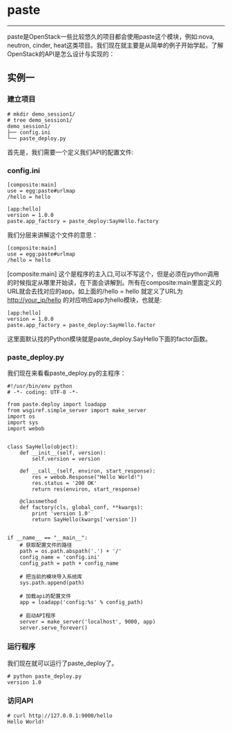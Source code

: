 # paste

---

paste是OpenStack一些比较悠久的项目都会使用paste这个模块，例如:nova, neutron, cinder, heat这类项目。我们现在就主要是从简单的例子开始学起，了解OpenStack的API是怎么设计与实现的：

## 实例一

### 建立项目

```shell
# mkdir demo_session1/
# tree demo_session1/
demo_session1/
├── config.ini
└── paste_deploy.py
```

首先是，我们需要一个定义我们API的配置文件:

### config.ini

```shell
[composite:main]
use = egg:paste#urlmap
/hello = hello

[app:hello]
version = 1.0.0
paste.app_factory = paste_deploy:SayHello.factory
```

我们分层来讲解这个文件的意思：

```
[composite:main]
use = egg:paste#urlmap
/hello = hello
```

\[composite:main\] 这个是程序的主入口,可以不写这个，但是必须在python调用的时候指定从哪里开始读，在下面会讲解到。所有在composite:main里面定义的URL就会去找对应的app。如上面的/hello = hello 就定义了URL为 [http://your\_ip/hello](http://your\_ip/hello) 的对应响应app为hello模块，也就是:

```
[app:hello]
version = 1.0.0
paste.app_factory = paste_deploy:SayHello.factor
```

这里面默认找的Python模块就是paste\_deploy.SayHello下面的factor函数。

### paste\_deploy.py

我们现在来看看paste\_deploy.py的主程序：

```
#!/usr/bin/env python
# -*- coding: UTF-8 -*-

from paste.deploy import loadapp
from wsgiref.simple_server import make_server
import os
import sys
import webob


class SayHello(object):
    def __init__(self, version):
        self.version = version

    def __call__(self, environ, start_response):
        res = webob.Response("Hello World!")
        res.status = '200 OK'
        return res(environ, start_response)

    @classmethod
    def factory(cls, global_conf, **kwargs):
        print 'version 1.0'
        return SayHello(kwargs['version'])


if __name__ == "__main__":
    # 获取配置文件的路径
    path = os.path.abspath('.') + '/'
    config_name = 'config.ini'
    config_path = path + config_name

    # 把当前的模块导入系统库
    sys.path.append(path)

    # 加载api的配置文件
    app = loadapp('config:%s' % config_path)

    # 启动API程序
    server = make_server('localhost', 9000, app)
    server.serve_forever()
```

### 运行程序

我们现在就可以运行了paste\_deploy了。

```
# python paste_deploy.py
version 1.0
```

### 访问API

```
# curl http://127.0.0.1:9000/hello
Hello World!
```



